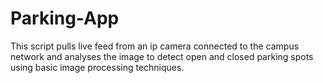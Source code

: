 # Parking-App
This script pulls live feed from an ip camera connected to the campus network and analyses the image to detect open and closed parking spots using basic image processing techniques.

